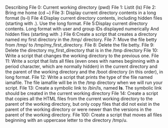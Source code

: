 Describing
File 0: Current working directory (pwd)
File 1: Listit (ls)
File 2: Bring me home (cd ~)
File 3: Display current directory contents in a long format (ls-l)
File 4:Display current directory contents, including hidden files (starting with .). Use the long format.
File 5:Display current directory contents. Long format with user and group IDs displayed numerically And hidden files (starting with .)
File 6:Create a script that creates a directory named my first directory in the /tmp/ directory.
File 7: Move the file betty from /tmp/ to /tmp/my_first_directory.
File 8: Delete the file betty.
File 9: Delete the directory my_first_directory that is in the /tmp directory
File 10: Write a script that changes the working directory to the previous one.
File 11: Write a script that lists all files (even ones with names beginning with a period character, which are normally hidden) in the current directory and the parent of the working directory and the /boot directory (in this order), in long format.
File 12: Write a script that prints the type of the file named iamafile. The file iamafile will be in the /tmp directory when we will run your script.
File 13: Create a symbolic link to /bin/ls, named __ls__. The symbolic link should be created in the current working directory
File 14: Create a script that copies all the HTML files from the current working directory to the parent of the working directory, but only copy files that did not exist in the parent of the working directory or were newer than the versions in the parent of the working directory.
File 100: Create a script that moves all files beginning with an uppercase letter to the directory /tmp/u.
